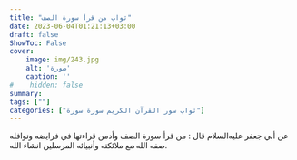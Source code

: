 ```yaml
---
title: "ثواب من قرأ سورة الصف"
date: 2023-06-04T01:21:13+03:00
draft: false
ShowToc: False
cover:
    image: img/243.jpg
    alt: 'صورة'
    caption: ''
#    hidden: false
summary: 
tags: [""]
categories: ["ثواب سور القرآن الكريم سورة سورة"]
---
```

عن أبي جعفر عليه‌السلام
قال : من قرأ سورة الصف وأدمن قراءتها في فرايضه ونوافله صفه الله
مع ملائكته وأنبيائه المرسلين انشاء الله.

